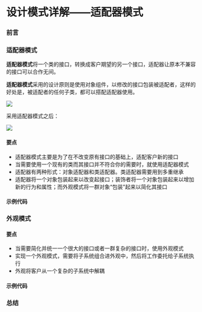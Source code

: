 # 设计模式详解——适配器模式

### 前言



### 适配器模式

**适配器模式**将一个类的接口，转换成客户期望的另一个接口，适配器让原本不兼容的接口可以合作无间。

**适配器模式**采用的设计原则是使用对象组件，以修改的接口包装被适配者，这样的好处是，被适配者的任何子类，都可以搭配适配器使用。

![](https://gitee.com/sysker/picBed/raw/master/images/20211013131240.png)

采用适配器模式之后：

![](https://gitee.com/sysker/picBed/raw/master/images/20211013131317.png)

#### 要点

- 适配器模式主要是为了在不改变原有接口的基础上，适配客户新的接口
- 当需要使用一个现有的类而其接口并不符合你的需要时，就使用适配器模式
- 适配器有两种形式：对象适配器和类适配器。类适配器需要用到多重继承
- 适配器将一个对象包装起来以改变起接口；装饰者将一个对象包装起来以增加新的行为和属性；而外观模式将一群对象“包装”起来以简化其接口



#### 示例代码





### 外观模式

#### 要点

- 当需要简化并统一一个很大的接口或者一群复杂的接口时，使用外观模式
- 实现一个外观模式，需要将子系统组合进外观中，然后将工作委托给子系统执行
- 外观将客户从一个复杂的子系统中解耦

#### 示例代码





### 总结